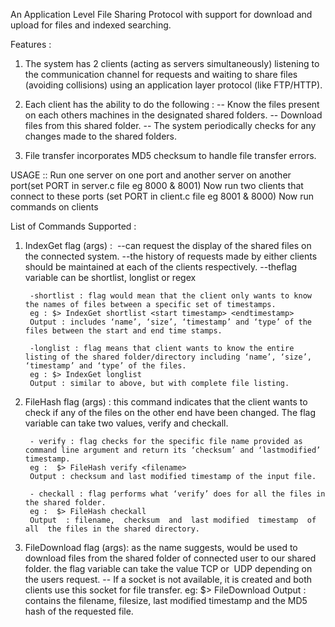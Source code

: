 An Application Level ​File​ Sharing Protocol with support for download and upload for files and indexed searching. 
 
Features : 
1. The system has 2 clients (acting as servers simultaneously) listening to the communication channel for requests and waiting to share files (avoiding collisions) using an ​application layer protocol​ (like FTP/HTTP). 

2. Each client has the ability to do the following : 
-- Know the files present​ on each others machines in the designated shared folders. 
-- Download ​files​ from this shared folder. 
-- The system periodically checks for any changes made to the shared folders. 

3. File transfer incorporates ​MD5​ checksum​ to handle file transfer errors. 
 
USAGE ::
Run one server on one port and another server on another port(set PORT in server.c file eg 8000 & 8001)
Now run two clients that connect to these ports (set PORT in client.c file eg 8001 & 8000)
Now run commands on clients 


List of Commands Supported : 
 
1. IndexGet ​flag (args) :
​
--can request the display of the shared files on the connected system. 
--the history of requests made by either clients should be maintained at each of the clients respectively. 
--the ​flag ​variable can be ​shortlist, longlist or regex​

		-shortlist : flag would mean that the client only wants to know the names of files between a specific set of timestamps. 
		eg : $> IndexGet ​shortlist <start​ time​stamp> <end​time​stamp> 
		Output : includes ‘name’, ‘size’, ‘timestamp’ and ‘type’ of the files between the start and end time stamps. 

		-longlist : flag means that client wants to know the entire listing of the shared folder/directory including ‘name’, ‘size’, ‘timestamp’ and ‘type’ of the files. 
 		eg : $> IndexGet ​longlist 
		Output : ​similar to above, but with complete file listing.

2. FileHash ​flag (args) : this command indicates that the client wants to check if any of the files on the other end have been changed. The flag variable can take two values, ​verify and ​checkall.​
 
		- verify : ​flag checks for the specific file name provided as command line argument and return its ‘checksum’ and ‘last​modified’ timestamp. 
		eg :  $> FileHash ​verify <filename> 
 		Output : ​checksum and last​ modified timestamp of the input file. 
		
		- checkall : ​flag performs what ‘verify’ does for all the files in the shared folder. 
		eg :  $> FileHash ​checkall 
	 	Output  : filename,  checksum  and  last​ modified  timestamp  of  all  the files in the shared directory. 

3. FileDownload ​flag (args): as  the  name  suggests,  would  be  used  to  download files  from  the  shared  folder of connected user to our shared folder. the  flag  variable  can  take  the  value  ​TCP or  ​
UDP  depending  on  the users request.
-- If  a  socket  is  not  available,  it  is  created  and  both  clients  use  this socket for file transfer. 
		eg: $> FileDownload <filename> 
		Output  :  ​contains  the  filename,  filesize,  last​ modified  timestamp  and the MD5​hash of the requested file.  
